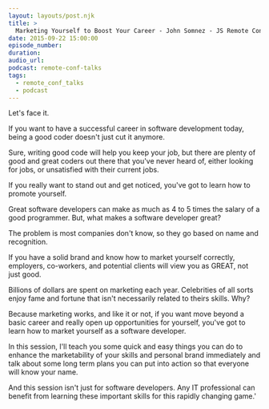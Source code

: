 ```yaml
---
layout: layouts/post.njk
title: >
  Marketing Yourself to Boost Your Career - John Somnez - JS Remote Conf 2015
date: 2015-09-22 15:00:00
episode_number:
duration:
audio_url:
podcast: remote-conf-talks
tags:
  - remote_conf_talks
  - podcast
---
```


Let's face it.

If you want to have a successful career in software development today, being a good coder doesn't just cut it anymore.

Sure, writing good code will help you keep your job, but there are plenty of good and great coders out there that you've never heard of, either looking for jobs, or unsatisfied with their current jobs.

If you really want to stand out and get noticed, you've got to learn how to promote yourself.

Great software developers can make as much as 4 to 5 times the salary of a good programmer. But, what makes a software developer great?

The problem is most companies don't know, so they go based on name and recognition.

If you have a solid brand and know how to market yourself correctly, employers, co-workers, and potential clients will view you as GREAT, not just good.

Billions of dollars are spent on marketing each year. Celebrities of all sorts enjoy fame and fortune that isn't necessarily related to theirs skills. Why?

Because marketing works, and like it or not, if you want move beyond a basic career and really open up opportunities for yourself, you've got to learn how to market yourself as a software developer.

In this session, I'll teach you some quick and easy things you can do to enhance the marketability of your skills and personal brand immediately and talk about some long term plans you can put into action so that everyone will know your name.

And this session isn't just for software developers. Any IT professional can benefit from learning these important skills for this rapidly changing game.'
